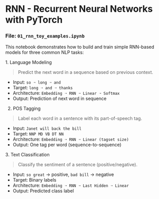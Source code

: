 # RNN - Recurrent Neural Networks with PyTorch 
### File: `01_rnn_toy_examples.ipynb`
This notebook demonstrates how to build and train simple RNN-based models for three common NLP tasks:

1️. Language Modeling
> Predict the next word in a sequence based on previous context.

- Input: `so ➝ long ➝ and`
- Target: `long ➝ and ➝ thanks`
- Architecture: `Embedding ➝ RNN ➝ Linear ➝ Softmax`
- Output: Prediction of next word in sequence

2. POS Tagging
> Label each word in a sentence with its part-of-speech tag.

- Input: `Janet will back the bill`
- Target: `NNP MD VB DT NN`
- Architecture: `Embedding ➝ RNN ➝ Linear (tagset size)`
- Output: One tag per word (sequence-to-sequence)

3️. Text Classification
> Classify the sentiment of a sentence (positive/negative).

- Input: `so great` → positive, `bad bill` → negative
- Target: Binary labels
- Architecture: `Embedding ➝ RNN ➝ Last Hidden ➝ Linear`
- Output: Predicted class label
